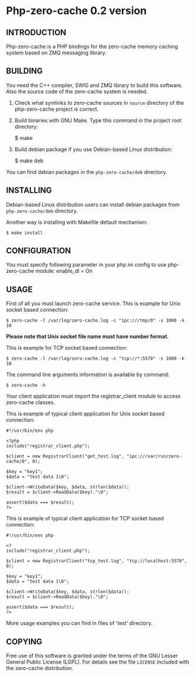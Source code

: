 Php-zero-cache 0.2 version
======================

INTRODUCTION
------------

Php-zero-cache is a PHP bindings for the zero-cache memory caching system
based on ZMQ messaging library.

BUILDING
--------

You need the C++ compiler, SWIG and ZMQ library to build this software.
Also the source code of the zero-cache system is needed.

1. Check what symlinks to zero-cache sources in `source` directory of the php-zero-cache project is
   correct.<br/>

2. Build binaries with GNU Make. Type this command in the project root directory:

    $ make

4. Build debian package if you use Debian-based Linux distribution:

    $ make deb

You can find debian packages in the `php-zero-cache/deb` directory.

INSTALLING
----------

Debian-based Linux distribution users can install debian packages from
`php-zero-cache/deb` directory.

Another way is installing with Makefile default mechanism:

    $ make install

CONFIGURATION
-------------

You must specify following parameter in your php.ini config to use php-zero-cache module:
enable_dl = On

USAGE
-----

First of all you must launch zero-cache service. This is example for Unix socket based
connection:

    $ zero-cache -l /var/log/zero-cache.log -c "ipc:///tmp/0" -s 1000 -k 10

**Please note that Unix socket file name must have number format.**

This is example for TCP socket based connection:

    $ zero-cache -l /var/log/zero-cache.log -c "tcp://*:5570" -s 1000 -k 10

The command line arguments information is available by command:

    $ zero-cache -h

Your client application must import the registrar_client module to access
zero-cache classes.

This is example of typical client application for Unix socket based connection:

    #!/usr/bin/env php

    <?php
    include("registrar_client.php");

    $client = new RegistrarClient("get_test.log", "ipc:///var/run/zero-cache/0", 0);

    $key = "key1";
    $data = "test data 1\0";

    $client->WriteData($key, $data, strlen($data));
    $result = $client->ReadData($key)."\0";

    assert($data === $result);
    ?>

This is example of typical client application for TCP socket based connection:

    #!/usr/bin/env php

    <?
    include("registrar_client.php");

    $client = new RegistrarClient("tcp_test.log", "tcp://localhost:5570", 0);

    $key = "key1";
    $data = "test data 1\0";

    $client->WriteData($key, $data, strlen($data));
    $result = $client->ReadData($key)."\0";

    assert($data === $result);
    ?>

More usage examples you can find in files of 'test' directory.

COPYING
-------

Free use of this software is granted under the terms of the GNU Lesser General
Public License (LGPL). For details see the file `LICENSE` included with the zero-cache distribution.
